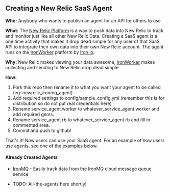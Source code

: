 ## Creating a New Relic SaaS Agent

**Who:** Anybody who wants to publish an agent for an API for others to use

**What:** The [New Relic Platform](http://newrelic.com) is a way to push data into New Relic to track and monitor just like all other New Relic Data. Creating a SaaS agent is a one time activity that makes it drop dead simple for any user of that SaaS API to integrate their own data into their own New Relic account. The agent runs on the [IronWorker](http://iron.io/worker) platform by [Iron.io](http://iron.io).

**Why:** New Relic makes viewing your data awesome, [IronWorker](http://iron.io) makes collecting and sending to New Relic drop dead simple.

**How:**

1. Fork this repo then rename it to what you want your agent to be called (eg: newrelic_ironmq_agent)
1. Add required settings to config/sample_config.yml (remember this is for distribution so do not put real credentials here)
1. Rename service_agent.worker to whatever_service_agent.worker and add required gems.
1. Rename service_agent.rb to whatever_service_agent.rb and fill in commented area.
1. Commit and push to github!

That's it! Now users can use your SaaS agent. For an example of how users use agents, see one of the examples below.

#### Already Created Agents

- [IronMQ](https://github.com/newrelic-platform/ironmq_extension) - Easily track data from the IronMQ cloud message queue service

- TODO: All-the-agents here shortly!
